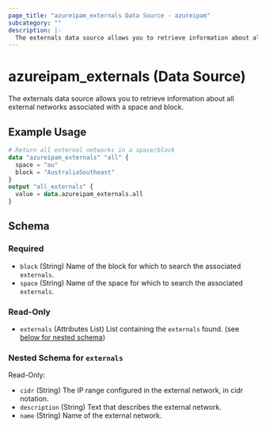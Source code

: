 ```yaml
---
page_title: "azureipam_externals Data Source - azureipam"
subcategory: ""
description: |-
  The externals data source allows you to retrieve information about all external networks associated with a space and block.
---
```


# azureipam_externals (Data Source)

The externals data source allows you to retrieve information about all external networks associated with a space and block.

## Example Usage

```terraform
# Return all external networks in a space/block
data "azureipam_externals" "all" {
  space = "au"
  block = "AustraliaSoutheast"
}
output "all_externals" {
  value = data.azureipam_externals.all
}
```

<!-- schema generated by tfplugindocs -->
## Schema

### Required

- `block` (String) Name of the block for which to search the associated `externals`.
- `space` (String) Name of the space for which to search the associated `externals`.

### Read-Only

- `externals` (Attributes List) List containing the `externals` found. (see [below for nested schema](#nestedatt--externals))

<a id="nestedatt--externals"></a>
### Nested Schema for `externals`

Read-Only:

- `cidr` (String) The IP range configured in the external network, in cidr notation.
- `description` (String) Text that describes the external network.
- `name` (String) Name of the external network.